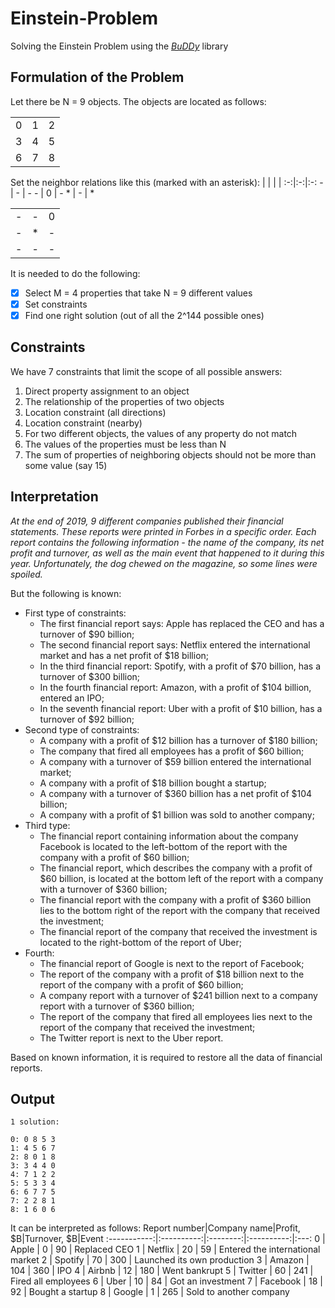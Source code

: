 # Einstein-Problem
Solving the Einstein Problem using the *[BuDDy](https://sourceforge.net/projects/buddy/)* library

## Formulation of the Problem
Let there be N = 9 objects. The objects are located as follows:

|  |   |  |
:-:|:-:|:-:
0 | 1 | 2
3 | 4 | 5
6 | 7 | 8

Set the neighbor relations like this (marked with an asterisk):
|  |   |  |
:-:|:-:|:-:
\- | \- | \-
\- | 0 | \-
\* | \- | *

|  |   |  |
:-:|:-:|:-:
\- | \- | 0
\- | \* | \-
\- | \- | \-

It is needed to do the following:
- [X] Select M = 4 properties that take N = 9 different values 
- [X] Set constraints
- [X] Find one right solution (out of all the 2^144 possible ones)

## Constraints
We have 7 constraints that limit the scope of all possible answers:
1. Direct property assignment to an object
2. The relationship of the properties of two objects
3. Location constraint (all directions)
4. Location constraint (nearby)
5. For two different objects, the values of any property do not match
6. The values of the properties must be less than N
7. The sum of properties of neighboring objects should not be more than some value (say 15)

## Interpretation
*At the end of 2019, 9 different companies published their financial statements. These reports were printed in Forbes in a specific order. Each report contains the following information - the name of the company, its net profit and turnover, as well as the main event that happened to it during this year. Unfortunately, the dog chewed on the magazine, so some lines were spoiled.*

But the following is known:
* First type of constraints:
  * The first financial report says: Apple has replaced the CEO and has a turnover of $90 billion;
  * The second financial report says: Netflix entered the international market and has a net profit of $18 billion;
  * In the third financial report: Spotify, with a profit of $70 billion, has a turnover of $300 billion;
  * In the fourth financial report: Amazon, with a profit of $104 billion, entered an IPO;
  * In the seventh financial report: Uber with a profit of $10 billion, has a turnover of $92 billion;
* Second type of constraints:
  * A company with a profit of $12 billion has a turnover of $180 billion;
  * The company that fired all employees has a profit of $60 billion;
  * A company with a turnover of $59 billion entered the international market;
  * A company with a profit of $18 billion bought a startup;
  * A company with a turnover of $360 billion has a net profit of $104 billion;
  * A company with a profit of $1 billion was sold to another company;
* Third type:
  * The financial report containing information about the company Facebook is located to the left-bottom of the report with the company with a profit of $60 billion;
  * The financial report, which describes the company with a profit of $60 billion, is located at the bottom left of the report with a company with a turnover of $360 billion;
  * The financial report with the company with a profit of $360 billion lies to the bottom right of the report with the company that received the investment;
  * The financial report of the company that received the investment is located to the right-bottom of the report of Uber;
* Fourth:
  * The financial report of Google is next to the report of Facebook;
  * The report of the company with a profit of $18 billion next to the report of the company with a profit of $60 billion;
  * A company report with a turnover of $241 billion next to a company report with a turnover of $360 billion;
  * The report of the company that fired all employees lies next to the report of the company that received the investment;
  * The Twitter report is next to the Uber report.
  
Based on known information, it is required to restore all the data of financial reports.

## Output
```
1 solution:

0: 0 8 5 3 
1: 4 5 6 7 
2: 8 0 1 8 
3: 3 4 4 0 
4: 7 1 2 2 
5: 5 3 3 4 
6: 6 7 7 5 
7: 2 2 8 1 
8: 1 6 0 6 
```

It can be interpreted as follows:
Report number|Company name|Profit, $B|Turnover, $B|Event
:-----------:|:----------:|:--------:|:----------:|:---:
0 | Apple | 0 | 90 | Replaced CEO
1 | Netflix | 20 | 59 | Entered the international market
2 | Spotify | 70 | 300 | Launched its own production
3 | Amazon | 104 | 360 | IPO
4 | Airbnb | 12 | 180 | Went bankrupt
5 | Twitter | 60 | 241 | Fired all employees
6 | Uber | 10 | 84 | Got an investment
7 | Facebook | 18 | 92 | Bought a startup
8 | Google | 1 | 265 | Sold to another company
